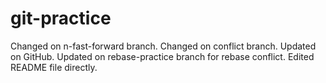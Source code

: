 # git-practice
Changed on n-fast-forward branch.
Changed on conflict branch.
Updated on GitHub.
Updated on rebase-practice branch for rebase conflict.
Edited README file directly.

